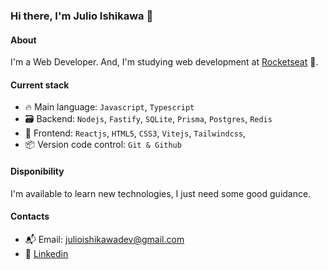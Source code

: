 ### Hi there, I'm Julio Ishikawa 👋

#### About
I'm a Web Developer. And, I'm studying web development at [Rocketseat](https://rocketseat.com.br/) :rocket:.

#### Current stack
- 🔥 Main language: `Javascript`, `Typescript`
- 🗃️ Backend: `Nodejs`, `Fastify`, `SQLite`, `Prisma`, `Postgres`, `Redis`
- 🚧 Frontend: `Reactjs`, `HTML5`, `CSS3`, `Vitejs`, `Tailwindcss`,
- 📦️ Version code control: `Git & Github`

#### Disponibility
I'm available to learn new technologies, I just need some good guidance.

#### Contacts 
- 📬 Email: julioishikawadev@gmail.com
- 👤 [Linkedin](https://www.linkedin.com/in/julio-ishikawa-449417213/)
